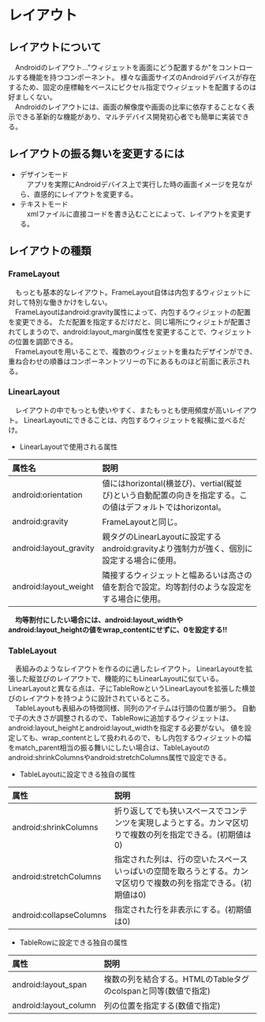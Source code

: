 # レイアウト
## レイアウトについて
　Androidのレイアウト…"ウィジェットを画面にどう配置するか"をコントロールする機能を持つコンポーネント。
様々な画面サイズのAndroidデバイスが存在するため、固定の座標軸をベースにピクセル指定でウィジェットを配置するのは好ましくない。  
　Androidのレイアウトには、画面の解像度や画面の比率に依存することなく表示できる革新的な機能があり、マルチデバイス開発初心者でも簡単に実装できる。

## レイアウトの振る舞いを変更するには
- デザインモード  
　アプリを実際にAndroidデバイス上で実行した時の画面イメージを見ながら、直感的にレイアウトを変更する。
- テキストモード  
　xmlファイルに直接コードを書き込むことによって、レイアウトを変更する。

## レイアウトの種類
### FrameLayout
　もっとも基本的なレイアウト。FrameLayout自体は内包するウィジェットに対して特別な働きかけをしない。  
　FrameLayoutはandroid:gravity属性によって、内包するウィジェットの配置を変更できる。
ただ配置を指定するだけだと、同じ場所にウィジェトが配置されてしまうので、android:layout_margin属性を変更することで、ウィジェットの位置を調節できる。  
　FrameLayoutを用いることで、複数のウィジェットを重ねたデザインができ、重ね合わせの順番はコンポーネントツリーの下にあるものほど前面に表示される。

### LinearLayout
　レイアウトの中でもっとも使いやすく、またもっとも使用頻度が高いレイアウト。
LinearLayoutにできることは、内包するウィジェットを縦横に並べるだけ。  
- LinearLayoutで使用される属性

|属性名|説明|
|:--|:--|
|android:orientation|値にはhorizontal(横並び)、vertial(縦並び)という自動配置の向きを指定する。この値はデフォルトではhorizontal。|
|android:gravity|FrameLayoutと同じ。|
|android:layout_gravity|親タグのLinearLayoutに設定するandroid:gravityより強制力が強く、個別に設定する場合に使用。|
|android:layout_weight|隣接するウィジェットと幅あるいは高さの値を割合で設定。均等割付のような設定をする場合に使用。|

　**均等割付にしたい場合には、android:layout_widthやandroid:layout_heightの値をwrap_contentにせずに、0を設定する!!**

### TableLayout
　表組みのようなレイアウトを作るのに適したレイアウト。
LinearLayoutを拡張した縦並びのレイアウトで、機能的にもLinearLayoutに似ている。
LinearLayoutと異なる点は、子にTableRowというLinearLayoutを拡張した横並びのレイアウトを持つように設計されているところ。  
　TableLayoutも表組みの特徴同様、同列のアイテムは行頭の位置が揃う。
自動で子の大きさが調整されるので、TableRowに追加するウィジェットは、android:layout_heightとandroid:layout_widthを指定する必要がない。
値を設定しても、wrap_contentとして扱われるので、もし内包するウィジェットの幅をmatch_parent相当の振る舞いにしたい場合は、TableLayoutのandroid:shrinkColumnsやandroid:stretchColumns属性で設定できる。  
- TableLayoutに設定できる独自の属性

|属性|説明|
|:--|:--|
|android:shrinkColumns|折り返してでも狭いスペースでコンテンツを実現しようとする。カンマ区切りで複数の列を指定できる。(初期値は0)|
|android:stretchColumns|指定された列は、行の空いたスペースいっぱいの空間を取ろうとする。カンマ区切りで複数の列を指定できる。(初期値は0)
|android:collapseColumns|指定された行を非表示にする。(初期値は0)|

- TableRowに設定できる独自の属性

|属性|説明|
|:--|:--|
|android:layout_span|複数の列を結合する。HTMLのTableタグのcolspanと同等(数値で指定)|
|android:layout_column|列の位置を指定する(数値で指定)|
